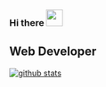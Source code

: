 ### Hi there <img src="https://raw.githubusercontent.com/MartinHeinz/MartinHeinz/master/wave.gif" width="30px">

## Web Developer

[![github stats](https://github-readme-stats.vercel.app/api?erfanbanaei=MrTak&show_icons=true&theme=radical)](https://github.com/erfanbanaei)

